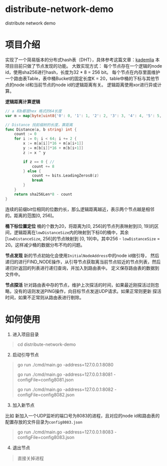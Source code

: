 # distribute-network-demo
distribute network demo

# 项目介绍
实现了一个简易版本的分布式hash表（DHT），具体参考这篇文章：[kademlia](https://pdos.csail.mit.edu/~petar/papers/maymounkov-kademlia-lncs.pdf)
本项目目前只做了节点发现的功能。
大致实现方式：
每个节点存在一个逻辑的node id，使用sha256进行hash，长度为32 * 8 = 256 bit。
每个节点在内存里面维护一个路由表Table，表中桶Bucket的固定长度K = 20，table中桶的下标与其他节点的node id和当前节点的node id的逻辑距离有关。
逻辑距离使用xor进行异或计算。

**逻辑距离计算逻辑**
```go
// a 和b都是hex 格式的64长度
var m = map[byte]uint8{'0': 0, '1': 1, '2': 2, '3': 3, '4': 4, '5': 5, '6': 6, '7': 7, '8': 8, '9': 9, 'a': 10, 'b': 11, 'c': 12, 'd': 13, 'e': 14, 'f': 15}

// Distance 找前缀树的长度，算距离
func Distance(a, b string) int {
	count := 0
	for i := 0; i < 64; i += 2 {
		x := m[a[i]]*16 + m[a[i+1]]
		y := m[b[i]]*16 + m[b[i+1]]
		z := x ^ y

		if z == 0 { //
			count += 8
		} else {
			count += bits.LeadingZeros8(z)
			break
		}
	}
	return sha256Len*8 - count
}
```
连续的前缀bit位相同的位数约长，那么逻辑距离越近，表示两个节点越是相邻的。距离的范围[0, 256]。

**桶下标位置定位**
桶的个数为20，将距离为[0, 256]的节点列表映射到[0, 19]的区间，逻辑距离在`lowDistanceSize`内的映射到下标0的桶中，其余[`lowDistanceSize`, 256]的节点映射到
[0, 19]中。其中256 - `lowDistanceSize` = 20。这样减少桶的数据分布不均的问题。

**节点发现**
新的节点初始化会使用`InitialNodeAddress`中的node id做引导，
然后递归的进行FIND_NODE操作，从引导节点获取离当前节点较近的节点列表，然后递归针返回的列表进行递归查询，并加入到路由表中。
定义保存路由表的数据到文件中。

**节点探活**
针对路由表中存的节点，维护上次探活的时间，如果最近刚探活过则忽略，没有的话则发送PING操作，向目标节点发送UDP请求。如果正常则更新
探活时间，如果不正常则从路由表进行剔除。

# 如何使用
1. 进入项目目录
> cd distribute-network-demo
2. 启动引导节点
> go run ./cmd/main.go -address=127.0.0.1:8080
> 
> go run ./cmd/main.go -address=127.0.0.1:8081 -configFile=config8081.json
> 
> go run ./cmd/main.go -address=127.0.0.1:8082 -configFile=config8082.json


3. 加入新节点

比如 新加入一个UDP监听的端口号为8083的进程，且对应的node id和路由表的配置存放的文件目录为`config8083.json`
> go run ./cmd/main.go -address=127.0.0.1:8083 -configFile=config8083.json

4. 退出节点
> 直接关掉进程
